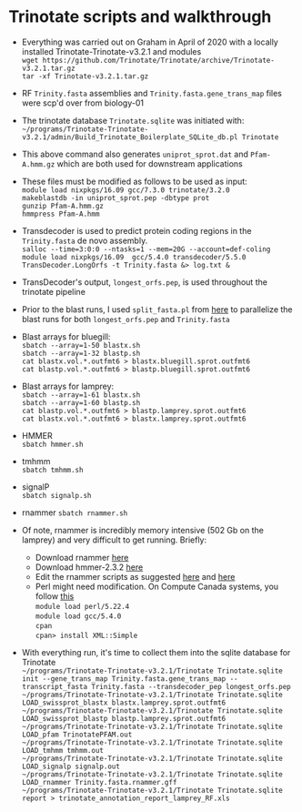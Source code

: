 # Trinotate scripts and walkthrough
- Everything was carried out on Graham in April of 2020 with a locally installed Trinotate-Trinotate-v3.2.1 and modules <br/>
`wget https://github.com/Trinotate/Trinotate/archive/Trinotate-v3.2.1.tar.gz` <br/>
`tar -xf Trinotate-v3.2.1.tar.gz`<br/>

- RF `Trinity.fasta` assemblies and `Trinity.fasta.gene_trans_map` files were scp'd over from biology-01 <br/>
- The trinotate database `Trinotate.sqlite` was initiated with: <br/>
`~/programs/Trinotate-Trinotate-v3.2.1/admin/Build_Trinotate_Boilerplate_SQLite_db.pl Trinotate` <br/>
- This above command also generates `uniprot_sprot.dat` and `Pfam-A.hmm.gz` which are both used for downstream applications <br/>
- These files must be modified as follows to be used as input:<br/>
`module load nixpkgs/16.09 gcc/7.3.0 trinotate/3.2.0`<br/>
`makeblastdb -in uniprot_sprot.pep -dbtype prot`<br/>
`gunzip Pfam-A.hmm.gz`<br/>
`hmmpress Pfam-A.hmm`<br/>

- Transdecoder is used to predict protein coding regions in the `Trinity.fasta` de novo assembly.  
`salloc --time=3:0:0 --ntasks=1 --mem=20G --account=def-coling`
`module load nixpkgs/16.09  gcc/5.4.0 transdecoder/5.5.0` <br/>
`TransDecoder.LongOrfs -t Trinity.fasta &> log.txt &` <br/>

- TransDecoder's output, `longest_orfs.pep`, is used throughout the trinotate pipeline <br/>
- Prior to the blast runs, I used `split_fasta.pl` from [here](https://github.com/gmarnellos/Trinotate_example_supplement/blob/master/split_fasta.pl) to parallelize the blast runs for both `longest_orfs.pep` and `Trinity.fasta`

- Blast arrays for bluegill: <br/>
`sbatch --array=1-50 blastx.sh`<br/>
`sbatch --array=1-32 blastp.sh`<br/>
`cat blastx.vol.*.outfmt6 > blastx.bluegill.sprot.outfmt6`<br/>
`cat blastp.vol.*.outfmt6 > blastp.bluegill.sprot.outfmt6`<br/>

- Blast arrays for lamprey: <br/>
`sbatch --array=1-61 blastx.sh`<br/>
`sbatch --array=1-60 blastp.sh`<br/>
`cat blastp.vol.*.outfmt6 > blastp.lamprey.sprot.outfmt6`<br/>
`cat blastx.vol.*.outfmt6 > blastx.lamprey.sprot.outfmt6`<br/>

- HMMER <br/>
`sbatch hmmer.sh`<br/>

- tmhmm <br/>
`sbatch tmhmm.sh` <br/>

- signalP <br/>
`sbatch signalp.sh` <br/>

- rnammer
`sbatch rnammer.sh`
- Of note, rnammer is incredibly memory intensive (502 Gb on the lamprey) and very difficult to get running.  Briefly: <br/>
  - Download rnammer [here](https://services.healthtech.dtu.dk/service.php?RNAmmer-1.2)
  - Download hmmer-2.3.2 [here](http://hmmer.org/download.html)
  - Edit the rnammer scripts as suggested [here](https://github.com/Trinotate/Trinotate.github.io/wiki/Software-installation-and-data-required) and [here](https://blog.karinlag.no/2013/10/rnammer-install/)
  - Perl might need modification.  On Compute Canada systems, you follow [this](https://docs.computecanada.ca/wiki/Perl) <br/>
  `module load perl/5.22.4`<br/>
  `module load gcc/5.4.0`<br/>
  `cpan`<br/>
  `cpan> install XML::Simple`<br/>

- With everything run, it's time to collect them into the sqlite database for Trinotate<br/>
`~/programs/Trinotate-Trinotate-v3.2.1/Trinotate Trinotate.sqlite init --gene_trans_map Trinity.fasta.gene_trans_map --transcript_fasta Trinity.fasta --transdecoder_pep longest_orfs.pep`<br/>
`~/programs/Trinotate-Trinotate-v3.2.1/Trinotate Trinotate.sqlite LOAD_swissprot_blastx blastx.lamprey.sprot.outfmt6`<br/>
`~/programs/Trinotate-Trinotate-v3.2.1/Trinotate Trinotate.sqlite LOAD_swissprot_blastp blastp.lamprey.sprot.outfmt6`<br/>
`~/programs/Trinotate-Trinotate-v3.2.1/Trinotate Trinotate.sqlite LOAD_pfam TrinotatePFAM.out`<br/>
`~/programs/Trinotate-Trinotate-v3.2.1/Trinotate Trinotate.sqlite LOAD_tmhmm tmhmm.out`<br/>
`~/programs/Trinotate-Trinotate-v3.2.1/Trinotate Trinotate.sqlite LOAD_signalp signalp.out`<br/>
`~/programs/Trinotate-Trinotate-v3.2.1/Trinotate Trinotate.sqlite LOAD_rnammer Trinity.fasta.rnammer.gff`<br/>
`~/programs/Trinotate-Trinotate-v3.2.1/Trinotate Trinotate.sqlite report > trinotate_annotation_report_lamprey_RF.xls`<br/>
